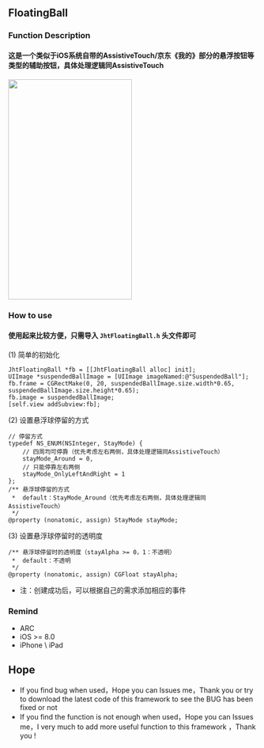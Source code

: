 ## FloatingBall

### Function Description
#### 这是一个类似于iOS系统自带的AssistiveTouch/京东《我的》部分的悬浮按钮等类型的辅助按钮，具体处理逻辑同AssistiveTouch <br>
<img src="https://raw.githubusercontent.com/jinht/FloatingBall/master/ReadMEImages/JhtFloatingBall.gif" width=250 height=445 /> <br>
 
 
### How to use
#### 使用起来比较方便，只需导入 `JhtFloatingBall.h` 头文件即可  <br>
(1) 简单的初始化<br>
```oc
JhtFloatingBall *fb = [[JhtFloatingBall alloc] init];
UIImage *suspendedBallImage = [UIImage imageNamed:@"SuspendedBall"];
fb.frame = CGRectMake(0, 20, suspendedBallImage.size.width*0.65, suspendedBallImage.size.height*0.65);
fb.image = suspendedBallImage;
[self.view addSubview:fb];
```

(2) 设置悬浮球停留的方式 <br>
```oc
// 停留方式
typedef NS_ENUM(NSInteger, StayMode) {
    // 四周均可停靠（优先考虑左右两侧，具体处理逻辑同AssistiveTouch）
    stayMode_Around = 0,
    // 只能停靠左右两侧
    stayMode_OnlyLeftAndRight = 1
};
/** 悬浮球停留的方式
 *  default：StayMode_Around（优先考虑左右两侧，具体处理逻辑同AssistiveTouch）
 */
@property (nonatomic, assign) StayMode stayMode;
```

(3) 设置悬浮球停留时的透明度 <br>
```oc
/** 悬浮球停留时的透明度（stayAlpha >= 0，1：不透明）
 *  default：不透明
 */
@property (nonatomic, assign) CGFloat stayAlpha;
```

* 注：创建成功后，可以根据自己的需求添加相应的事件


### Remind
* ARC
* iOS >= 8.0
* iPhone \ iPad 

## Hope
* If you find bug when used，Hope you can Issues me，Thank you or try to download the latest code of this framework to see the BUG has been fixed or not
* If you find the function is not enough when used，Hope you can Issues me，I very much to add more useful function to this framework ，Thank you !
